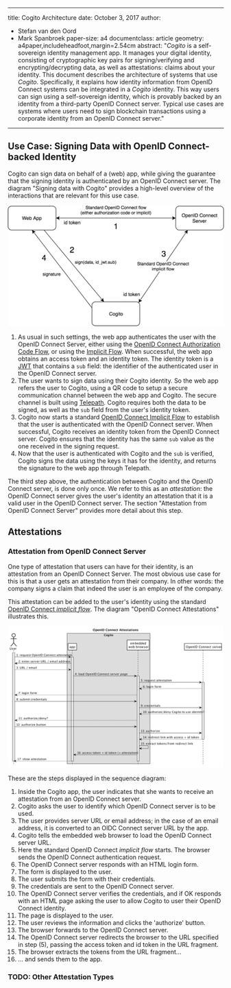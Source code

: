 
---
title: Cogito Architecture
date: October 3, 2017
author:
- Stefan van den Oord
- Mark Spanbroek
paper-size: a4
documentclass: article
geometry: a4paper,includeheadfoot,margin=2.54cm
abstract:
  "_Cogito_ is a self-sovereign identity management app. It manages your digital
  identity, consisting of cryptographic key pairs for signing/verifying and
  encrypting/decrypting data, as well as attestations: claims about your
  identity. This document describes the architecture of systems that use
  _Cogito_. Specifically, it explains how identity information from OpenID
  Connect systems can be integrated in a _Cogito_ identity. This way users can
  sign using a self-sovereign identity, which is provably backed by an
  identity from a third-party OpenID Connect server. Typical use cases are
  systems where users need to sign blockchain transactions using a corporate
  identity from an OpenID Connect server."
---

Use Case: Signing Data with OpenID Connect-backed Identity
----------------------------------------------------------
Cogito can sign data on behalf of a (web) app, while giving the
guarantee that the signing identity is authenticated by an OpenID
Connect server. The diagram "Signing data with Cogito" provides a
high-level overview of the interactions that are relevant for this
use case.

![Signing data with Cogito](Signing.png)

1. As usual in such settings, the web app authenticates the user
   with the OpenID Connect Server, either using the [OpenID Connect
   Authorization Code Flow][OpenIDAuthCode], or using the [Implicit
   Flow][OIDCImplicit]. When successful, the web app obtains an
   access token and an identity token. The identity token is a
   [JWT][JWT] that contains a `sub` field: the identifier of the
   authenticated user in the OpenID Connect server.
2. The user wants to sign data using their Cogito identity. So
   the web app refers the user to Cogito, using a QR code to setup
   a secure communication channel between the web app and Cogito.
   The secure channel is built using [Telepath][Telepath]. Cogito
   requires both the data to be signed, as well as the `sub` field
   from the user's identity token.
3. Cogito now starts a standard [OpenID Connect Implicit
   Flow][OIDCImplicit] to establish that the user is authenticated
   with the OpenID Connect server. When successful, Cogito receives
   an identity token from the OpenID Connect server. Cogito ensures
   that the identity has the same `sub` value as the one received
   in the signing request.
4. Now that the user is authenticated with Cogito and the `sub`
   is verified, Cogito signs the data using the keys it has for the
   identity, and returns the signature to the web app through
   Telepath.

The third step above, the authentication between Cogito and the
OpenID Connect server, is done only once. We refer to this as an
_attestation_: the OpenID Connect server gives the user's identity
an attestation that it is a valid user in the OpenID Connect server.
The section "Attestation from OpenID Connect Server" provides
more detail about this step.


Attestations
------------

### Attestation from OpenID Connect Server

One type of attestation that users can have for their identity, is an
attestation from an OpenID Connect Server. The most obvious use case for this
is that a user gets an attestation from their company. In other words: the
company signs a claim that indeed the user is an employee of the company.

This attestation can be added to the user's identity using the standard
[OpenID Connect _implicit flow_][OIDCImplicit]. The diagram "OpenID Connect Attestations"
illustrates this.

![OpenID Connect Attestations](OIDCAttestation.png)

These are the steps displayed in the sequence diagram:

1. Inside the Cogito app, the user indicates that she wants to receive
   an attestation from an OpenID Connect server.
2. Cogito asks the user to identify which OpenID Connect server is to be used.
3. The user provides server URL or email address; in the case of an email
   address, it is converted to an OIDC Connect server URL by the app.
4. Cogito tells the embedded web browser to load the OpenID Connect server
   URL.
5. Here the standard OpenID Connect _implicit flow_ starts. The browser sends
   the OpenID Connect authentication request.
6. The OpenID Connect server responds with an HTML login form.
7. The form is displayed to the user.
8. The user submits the form with their credentials.
9. The credentials are sent to the OpenID Connect server.
10. The OpenID Connect server verifies the credentials, and if OK responds with
    an HTML page asking the user to allow Cogito to user their OpenID Connect
    identity.
11. The page is displayed to the user.
12. The user reviews the information and clicks the 'authorize' button.
13. The browser forwards to the OpenID Connect server.
14. The OpenID Connect server redirects the browser to the URL specified in
    step (5), passing the access token and id token in the URL fragment.
15. The browser extracts the tokens from the URL fragment...
16. ... and sends them to the app.


### TODO: Other Attestation Types


[OIDCImplicit]: https://openid.net/specs/openid-connect-core-1_0.html#ImplicitFlowAuth
[OpenIDAuthCode]: https://openid.net/specs/openid-connect-core-1_0.html#CodeFlowAuth
[JWT]: https://jwt.io
[Telepath]: TODO
